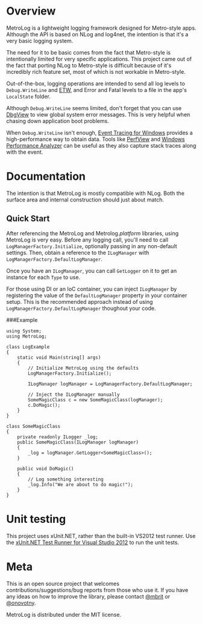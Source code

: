 Overview
===
MetroLog is a lightweight logging framework designed for Metro-style apps. Although the API is based on
NLog and log4net, the intention is that it's a very basic logging system. 

The need for it to be basic comes from the fact that Metro-style is intentionally limited for very specific 
applications. This project came out of the fact that porting NLog to Metro-style is difficult because of it's 
incredibly rich feature set, most of which is not workable in Metro-style.

Out-of-the-box, logging operations are intended to send all log levels to `Debug.WriteLine` and [ETW](http://blogs.msdn.com/b/vancem/archive/2012/07/09/logging-your-own-etw-events-in-c-system-diagnostics-tracing-eventsource.aspx), 
and Error and Fatal levels to a file in the app's `LocalState` folder.

Although `Debug.WriteLine` seems limited, don't forget that you can use [DbgView](http://technet.microsoft.com/en-us/sysinternals/bb896647.aspx)
to view global system error messages. This is very helpful when chasing down application boot problems.

When `Debug.WriteLine` isn't enough, [Event Tracing for Windows](http://msdn.microsoft.com/en-us/library/windows/desktop/ff190903.aspx) provides a high-performance way to obtain data.
Tools like [PerfView](http://www.microsoft.com/en-us/download/details.aspx?id=28567) and [Windows Performance Analyzer](http://msdn.microsoft.com/en-us/performance/cc752957.aspx)
can be useful as they also capture stack traces along with the event.

Documentation
===
The intention is that MetroLog is mostly compatible with NLog. Both the surface area and internal construction
should just about match.

Quick Start
---
After referencing the MetroLog and Metrolog._platform_ libraries, using MetroLog is very easy. Before any logging call, you'll need to
call `LogManagerFactory.Initialize`, optionally passing in any non-default settings. Then, obtain a reference to the `ILogManager` 
with `LogManagerFactory.DefaultLogManager`.

Once you have an `ILogManager`, you can call `GetLogger` on it to get an instance for each `Type` to use.

For those using DI or an IoC container, you can inject `ILogManager` by registering the value of the `DefaultLogManager` property
in your container setup. This is the recommended approach instead of using `LogManagerFactory.DefaultLogManager` thoughout your code.

###Example

	using System;
	using MetroLog;

	class LogExample
	{
		static void Main(string[] args)
		{
			// Initialize MetroLog using the defaults
			LogManagerFactory.Initialize();

			ILogManager logManager = LogManagerFactory.DefaultLogManager;

			// Inject the ILogManager manually
			SomeMagicClass c = new SomeMagicClass(logManager);
			c.DoMagic();
		}
	}

	class SomeMagicClass
	{
		private readonly ILogger _log;
		public SomeMagicClass(ILogManager logManager)
		{
			_log = logManager.GetLogger<SomeMagicClass>();
		}

		public void DoMagic()
		{
			// Log something interesting
			_log.Info("We are about to do magic!");			
		}
	}
		

Unit testing
===
This project uses xUnit.NET, rather than the built-in VS2012 test runner. Use the
[xUnit.NET Test Runner for Visual Studio 2012](http://visualstudiogallery.msdn.microsoft.com/463c5987-f82b-46c8-a97e-b1cde42b9099) to
run the unit tests.

Meta
===
This is an open source project that welcomes contributions/suggestions/bug reports from those who use it. 
If you have any ideas on how to improve the library, please contact [@mbrit](https://twitter.com/mbrit) or 
[@onovotny](https://twitter.com/onovotny).

MetroLog is distributed under the MIT license. 
